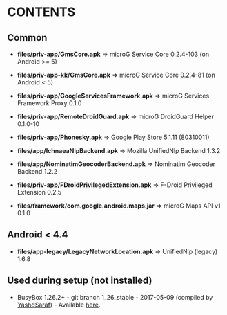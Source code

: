 CONTENTS
========

Common
------
- **files/priv-app/GmsCore.apk** => microG Service Core 0.2.4-103 (on Android >= 5)
- **files/priv-app-kk/GmsCore.apk** => microG Service Core 0.2.4-81 (on Android < 5)
- **files/priv-app/GoogleServicesFramework.apk** => microG Services Framework Proxy 0.1.0
- **files/priv-app/RemoteDroidGuard.apk** => microG DroidGuard Helper 0.1.0-10
- **files/priv-app/Phonesky.apk** => Google Play Store 5.1.11 (80310011)

- **files/app/IchnaeaNlpBackend.apk** => Mozilla UnifiedNlp Backend 1.3.2
- **files/app/NominatimGeocoderBackend.apk** => Nominatim Geocoder Backend 1.2.2

- **files/priv-app/FDroidPrivilegedExtension.apk** => F-Droid Privileged Extension 0.2.5

- **files/framework/com.google.android.maps.jar** => microG Maps API v1 0.1.0


Android < 4.4
-------------
- **files/app-legacy/LegacyNetworkLocation.apk** => UnifiedNlp (legacy) 1.6.8


Used during setup (not installed)
---------------------------------
- BusyBox 1.26.2+ - git branch 1_26_stable - 2017-05-09 (compiled by [YashdSaraf][1]) - Available [here](https://forum.xda-developers.com/showthread.php?t=3348543).

[1]: https://forum.xda-developers.com/member.php?u=5423715  "YashdSaraf"
